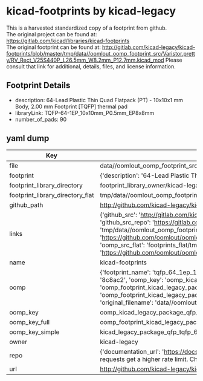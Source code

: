 # kicad-footprints by kicad-legacy  
This is a harvested standardized copy of a footprint from github.  
The original project can be found at:  
https://gitlab.com/kicad/libraries/kicad-footprints  
The original footprint can be found at:
http://gitlab.com/kicad-legacy/kicad-footprints/blob/master/tmp/data//oomlout_oomp_footprint_src/Varistor.pretty/RV_Rect_V25S440P_L26.5mm_W8.2mm_P12.7mm.kicad_mod
Please consult that link for additional, details, files, and license information.  
## Footprint Details
* description: 64-Lead Plastic Thin Quad Flatpack (PT) - 10x10x1 mm Body, 2.00 mm Footprint [TQFP] thermal pad  
* libraryLink: TQFP-64-1EP_10x10mm_P0.5mm_EP8x8mm  
* number_of_pads: 90  
## yaml dump  
| Key | Value |  
| --- | --- |  
| file | data//oomlout_oomp_footprint_src/kicad-footprints/Package_QFP.pretty/TQFP-64-1EP_10x10mm_P0.5mm_EP8x8mm.kicad_mod |  
| footprint | {'description': '64-Lead Plastic Thin Quad Flatpack (PT) - 10x10x1 mm Body, 2.00 mm Footprint [TQFP] thermal pad', 'libraryLink': 'TQFP-64-1EP_10x10mm_P0.5mm_EP8x8mm', 'number_of_pads': 90} |  
| footprint_library_directory | footprint_library_owner/kicad-legacy_kicad-footprints |  
| footprint_library_directory_flat | tmp/data//oomlout_oomp_footprint_src/footprints_flat/kicad_legacy_package_qfp_tqfp_64_1ep_10x10mm_p0_5mm_ep8x8mm/working |  
| github_path | http://github.com/kicad-legacy/kicad-footprints/blob/master/tmp/data//oomlout_oomp_footprint_src/Package_QFP.pretty/TQFP-64-1EP_10x10mm_P0.5mm_EP8x8mm.kicad_mod |  
| links | {'github_src': 'http://gitlab.com/kicad-legacy/kicad-footprints/blob/master/tmp/data//oomlout_oomp_footprint_src/Varistor.pretty/RV_Rect_V25S440P_L26.5mm_W8.2mm_P12.7mm.kicad_mod', 'github_src_repo': 'https://gitlab.com/kicad/libraries/kicad-footprints', 'oomp_bot': 'tmp/data//oomlout_oomp_footprint_src/footprints/kicad_legacy_package_qfp_tqfp_64_1ep_10x10mm_p0_5mm_ep8x8mm/working', 'oomp_bot_github': 'https://github.com/oomlout/oomlout_oomp_footprint_bot/tree/main/tmp/data//oomlout_oomp_footprint_src/footprints/kicad_legacy_package_qfp_tqfp_64_1ep_10x10mm_p0_5mm_ep8x8mm/working', 'oomp_src_flat': 'footprints_flat/tmp/data//oomlout_oomp_footprint_src/footprints_flat/kicad_legacy_package_qfp_tqfp_64_1ep_10x10mm_p0_5mm_ep8x8mm/working', 'oomp_src_flat_github': 'https://github.com/oomlout/oomlout_oomp_footprint_src/tree/main/tmp/data//oomlout_oomp_footprint_src/footprints_flat/kicad_legacy_package_qfp_tqfp_64_1ep_10x10mm_p0_5mm_ep8x8mm/working'} |  
| name | kicad-footprints |  
| oomp | {'footprint_name': 'tqfp_64_1ep_10x10mm_p0_5mm_ep8x8mm', 'library_name': 'package_qfp', 'md5': '8c8ac2703a1954f01bc4fc0d3a0cdac9', 'md5_10': '8c8ac2703a', 'md5_5': '8c8ac', 'md5_6': '8c8ac2', 'oomp_key': 'oomp_kicad_legacy_package_qfp_tqfp_64_1ep_10x10mm_p0_5mm_ep8x8mm', 'oomp_key_extra': 'oomp_footprint_kicad_legacy_package_qfp_tqfp_64_1ep_10x10mm_p0_5mm_ep8x8mm', 'oomp_key_full': 'oomp_footprint_kicad_legacy_package_qfp_tqfp_64_1ep_10x10mm_p0_5mm_ep8x8mm_8c8ac2', 'oomp_key_simple': 'kicad_legacy_package_qfp_tqfp_64_1ep_10x10mm_p0_5mm_ep8x8mm', 'original_filename': 'data//oomlout_oomp_footprint_src/kicad-footprints/Package_QFP.pretty/TQFP-64-1EP_10x10mm_P0.5mm_EP8x8mm.kicad_mod', 'owner_name': 'kicad_legacy'} |  
| oomp_key | oomp_kicad_legacy_package_qfp_tqfp_64_1ep_10x10mm_p0_5mm_ep8x8mm |  
| oomp_key_full | oomp_footprint_kicad_legacy_package_qfp_tqfp_64_1ep_10x10mm_p0_5mm_ep8x8mm |  
| oomp_key_simple | kicad_legacy_package_qfp_tqfp_64_1ep_10x10mm_p0_5mm_ep8x8mm |  
| owner | kicad-legacy |  
| repo | {'documentation_url': 'https://docs.github.com/rest/overview/resources-in-the-rest-api#rate-limiting', 'message': "API rate limit exceeded for 84.66.142.224. (But here's the good news: Authenticated requests get a higher rate limit. Check out the documentation for more details.)"} |  
| url | http://github.com/kicad-legacy/kicad-footprints |  

